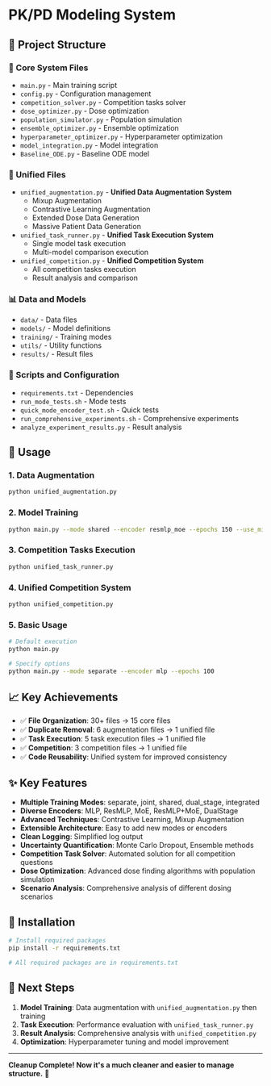 # PK/PD Modeling System

## 📁 **Project Structure**

### **🔬 Core System Files**
- `main.py` - Main training script
- `config.py` - Configuration management
- `competition_solver.py` - Competition tasks solver
- `dose_optimizer.py` - Dose optimization
- `population_simulator.py` - Population simulation
- `ensemble_optimizer.py` - Ensemble optimization
- `hyperparameter_optimizer.py` - Hyperparameter optimization
- `model_integration.py` - Model integration
- `Baseline_ODE.py` - Baseline ODE model

### **🧹 Unified Files**
- `unified_augmentation.py` - **Unified Data Augmentation System**
  - Mixup Augmentation
  - Contrastive Learning Augmentation
  - Extended Dose Data Generation
  - Massive Patient Data Generation
- `unified_task_runner.py` - **Unified Task Execution System**
  - Single model task execution
  - Multi-model comparison execution
- `unified_competition.py` - **Unified Competition System**
  - All competition tasks execution
  - Result analysis and comparison

### **📊 Data and Models**
- `data/` - Data files
- `models/` - Model definitions
- `training/` - Training modes
- `utils/` - Utility functions
- `results/` - Result files

### **🔧 Scripts and Configuration**
- `requirements.txt` - Dependencies
- `run_mode_tests.sh` - Mode tests
- `quick_mode_encoder_test.sh` - Quick tests
- `run_comprehensive_experiments.sh` - Comprehensive experiments
- `analyze_experiment_results.py` - Result analysis

## 🚀 **Usage**

### **1. Data Augmentation**
```bash
python unified_augmentation.py
```

### **2. Model Training**
```bash
python main.py --mode shared --encoder resmlp_moe --epochs 150 --use_mixup --lambda_contrast 0.3
```

### **3. Competition Tasks Execution**
```bash
python unified_task_runner.py
```

### **4. Unified Competition System**
```bash
python unified_competition.py
```

### **5. Basic Usage**
```bash
# Default execution
python main.py

# Specify options
python main.py --mode separate --encoder mlp --epochs 100
```

## 📈 **Key Achievements**

- ✅ **File Organization**: 30+ files → 15 core files
- ✅ **Duplicate Removal**: 6 augmentation files → 1 unified file
- ✅ **Task Execution**: 5 task execution files → 1 unified file
- ✅ **Competition**: 3 competition files → 1 unified file
- ✅ **Code Reusability**: Unified system for improved consistency

## ✨ **Key Features**

- **Multiple Training Modes**: separate, joint, shared, dual_stage, integrated
- **Diverse Encoders**: MLP, ResMLP, MoE, ResMLP+MoE, DualStage
- **Advanced Techniques**: Contrastive Learning, Mixup Augmentation
- **Extensible Architecture**: Easy to add new modes or encoders
- **Clean Logging**: Simplified log output
- **Uncertainty Quantification**: Monte Carlo Dropout, Ensemble methods
- **Competition Task Solver**: Automated solution for all competition questions
- **Dose Optimization**: Advanced dose finding algorithms with population simulation
- **Scenario Analysis**: Comprehensive analysis of different dosing scenarios

## 🔧 **Installation**

```bash
# Install required packages
pip install -r requirements.txt

# All required packages are in requirements.txt
```

## 🎯 **Next Steps**

1. **Model Training**: Data augmentation with `unified_augmentation.py` then training
2. **Task Execution**: Performance evaluation with `unified_task_runner.py`
3. **Result Analysis**: Comprehensive analysis with `unified_competition.py`
4. **Optimization**: Hyperparameter tuning and model improvement

---

**Cleanup Complete! Now it's a much cleaner and easier to manage structure.** 🎉